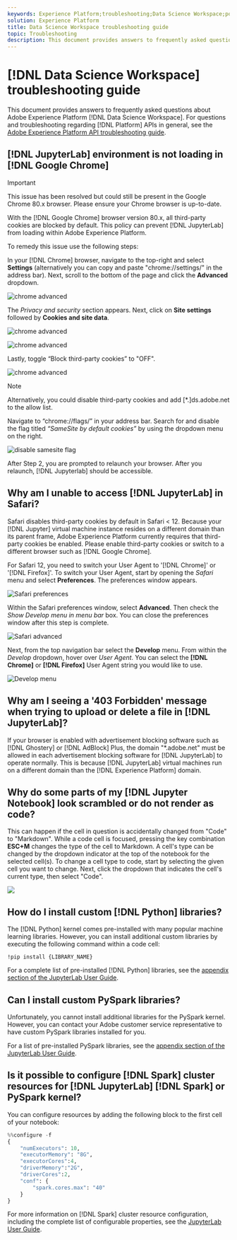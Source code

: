 ```yaml
---
keywords: Experience Platform;troubleshooting;Data Science Workspace;popular topics
solution: Experience Platform
title: Data Science Workspace troubleshooting guide
topic: Troubleshooting
description: This document provides answers to frequently asked questions about Adobe Experience Platform Data Science Workspace.
---
```


# [!DNL Data Science Workspace] troubleshooting guide

This document provides answers to frequently asked questions about Adobe Experience Platform [!DNL Data Science Workspace]. For questions and troubleshooting regarding [!DNL Platform] APIs in general, see the [Adobe Experience Platform API troubleshooting guide](../landing/troubleshooting.md).

## [!DNL JupyterLab] environment is not loading in [!DNL Google Chrome]

>[!IMPORTANT]
>
>This issue has been resolved but could still be present in the Google Chrome 80.x browser. Please ensure your Chrome browser is up-to-date. 

With the [!DNL Google Chrome] browser version 80.x, all third-party cookies are blocked by default. This policy can prevent [!DNL JupyterLab] from loading within Adobe Experience Platform.

To remedy this issue use the following steps: 

 In your [!DNL Chrome] browser, navigate to the top-right and select **Settings** (alternatively you can copy and paste "chrome://settings/" in the address bar). Next, scroll to the bottom of the page and click the **Advanced** dropdown.
   
![chrome advanced](./images/faq/chrome-advanced.png)

The *Privacy and security* section appears. Next, click on **Site settings** followed by **Cookies and site data**.
   
![chrome advanced](./images/faq/privacy-security.png)

![chrome advanced](./images/faq/cookies.png)

Lastly, toggle “Block third-party cookies” to "OFF". 

![chrome advanced](./images/faq/toggle-off.png)

>[!NOTE]
>
>Alternatively, you could disable third-party cookies and add [*.]ds.adobe.net to the allow list.

Navigate to “chrome://flags/” in your address bar. Search for and disable the flag titled *“SameSite by default cookies”* by using the dropdown menu on the right.
   
   ![disable samesite flag](./images/faq/samesite-flag.png)

After Step 2, you are prompted to relaunch your browser. After you relaunch, [!DNL Jupyterlab] should be accessible.

## Why am I unable to access [!DNL JupyterLab] in Safari?

Safari disables third-party cookies by default in Safari < 12. Because your [!DNL Jupyter] virtual machine instance resides on a different domain than its parent frame, Adobe Experience Platform currently requires that third-party cookies be enabled. Please enable third-party cookies or switch to a different browser such as [!DNL Google Chrome].

For Safari 12, you need to switch your User Agent to '[!DNL Chrome]' or '[!DNL Firefox]'. To switch your User Agent, start by opening the *Safari* menu and select **Preferences**. The preferences window appears.

![Safari preferences](./images/faq/preferences.png)

Within the Safari preferences window, select **Advanced**. Then check the *Show Develop menu in menu bar* box. You can close the preferences window after this step is complete.

![Safari advanced](./images/faq/advanced.png)

Next, from the top navigation bar select the **Develop** menu. From within the *Develop* dropdown, hover over *User Agent*. You can select the **[!DNL Chrome]** or **[!DNL Firefox]** User Agent string you would like to use.

![Develop menu](./images/faq/user-agent.png)

## Why am I seeing a '403 Forbidden' message when trying to upload or delete a file in [!DNL JupyterLab]?

If your browser is enabled with advertisement blocking software such as [!DNL Ghostery] or [!DNL AdBlock] Plus, the domain "\*.adobe.net" must be allowed in each advertisement blocking software for [!DNL JupyterLab] to operate normally. This is because [!DNL JupyterLab] virtual machines run on a different domain than the [!DNL Experience Platform] domain.

## Why do some parts of my [!DNL Jupyter Notebook] look scrambled or do not render as code?

This can happen if the cell in question is accidentally changed from "Code" to "Markdown". While a code cell is focused, pressing the key combination **ESC+M** changes the type of the cell to Markdown. A cell's type can be changed by the dropdown indicator at the top of the notebook for the selected cell(s). To change a cell type to code, start by selecting the given cell you want to change. Next, click the dropdown that indicates the cell's current type, then select "Code".

![](./images/faq/code_type.png)

## How do I install custom [!DNL Python] libraries?

The [!DNL Python] kernel comes pre-installed with many popular machine learning libraries. However, you can install additional custom libraries by executing the following command within a code cell:

```shell
!pip install {LIBRARY_NAME}
```

For a complete list of pre-installed [!DNL Python] libraries, see the [appendix section of the JupyterLab User Guide](./jupyterlab/overview.md#supported-libraries).

## Can I install custom PySpark libraries?

Unfortunately, you cannot install additional libraries for the PySpark kernel. However, you can contact your Adobe customer service representative to have custom PySpark libraries installed for you.

For a list of pre-installed PySpark libraries, see the [appendix section of the JupyterLab User Guide](./jupyterlab/overview.md#supported-libraries). 

## Is it possible to configure [!DNL Spark] cluster resources for [!DNL JupyterLab] [!DNL Spark] or PySpark kernel?

You can configure resources by adding the following block to the first cell of your notebook:

```python
%%configure -f 
{
    "numExecutors": 10,
    "executorMemory": "8G",
    "executorCores":4,
    "driverMemory":"2G",
    "driverCores":2,
    "conf": {
        "spark.cores.max": "40"
    }
}
```

For more information on [!DNL Spark] cluster resource configuration, including the complete list of configurable properties, see the [JupyterLab User Guide](./jupyterlab/overview.md#kernels).